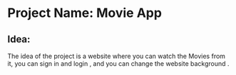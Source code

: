 # Project Name: Movie App

## Idea:
The idea of the project is a website  where you can watch the Movies  from it,  you can sign in and login , and you can change the website background .
